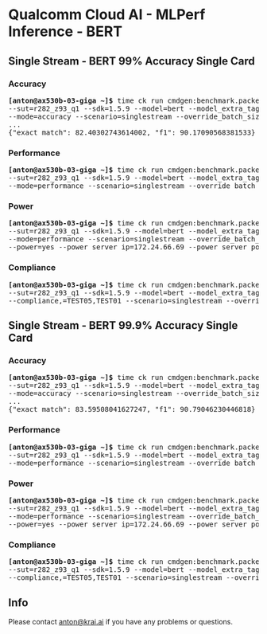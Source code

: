 # Qualcomm Cloud AI - MLPerf Inference - BERT

<a name="submit_bert_99_r282_z93_q1_singlestream"></a>
## Single Stream - BERT 99% Accuracy Single Card

<a name="submit_bert_99_r282_z93_q1_singlestream_accuracy"></a>
### Accuracy

<pre>
<b>[anton@ax530b-03-giga ~]&dollar;</b> time ck run cmdgen:benchmark.packed-bert.qaic-loadgen --verbose \
--sut=r282_z93_q1 --sdk=1.5.9 --model=bert --model_extra_tags=precision.mixed \
--mode=accuracy --scenario=singlestream --override_batch_size=4096 --target_qps=300
...
{"exact_match": 82.40302743614002, "f1": 90.17090568381533}
</pre>

<a name="submit_bert_99_r282_z93_q1_singlestream_performance"></a>
### Performance

<pre>
<b>[anton@ax530b-03-giga ~]&dollar;</b> time ck run cmdgen:benchmark.packed-bert.qaic-loadgen --verbose \
--sut=r282_z93_q1 --sdk=1.5.9 --model=bert --model_extra_tags=precision.mixed \
--mode=performance --scenario=singlestream --override_batch_size=4096 --target_qps=300
</pre>

<a name="submit_bert_99_r282_z93_q1_singlestream_power"></a>
### Power

<pre>
<b>[anton@ax530b-03-giga ~]&dollar;</b> time ck run cmdgen:benchmark.packed-bert.qaic-loadgen --verbose \
--sut=r282_z93_q1 --sdk=1.5.9 --model=bert --model_extra_tags=precision.mixed \
--mode=performance --scenario=singlestream --override_batch_size=4096 --target_qps=300 \
--power=yes --power_server_ip=172.24.66.69 --power_server_port=4951 --sleep_before_ck_benchmark_sec=90
</pre>

<a name="submit_bert_99_r282_z93_q1_singlestream_compliance"></a>
### Compliance

<pre>
<b>[anton@ax530b-03-giga ~]&dollar;</b> time ck run cmdgen:benchmark.packed-bert.qaic-loadgen --verbose \
--sut=r282_z93_q1 --sdk=1.5.9 --model=bert --model_extra_tags=precision.mixed \
--compliance,=TEST05,TEST01 --scenario=singlestream --override_batch_size=4096 --target_qps=300
</pre>


<a name="submit_bert_999_r282_z93_q1_singlestream"></a>
## Single Stream - BERT 99.9% Accuracy Single Card

<a name="submit_bert_999_r282_z93_q1_singlestream_accuracy"></a>
### Accuracy

<pre>
<b>[anton@ax530b-03-giga ~]&dollar;</b> time ck run cmdgen:benchmark.packed-bert.qaic-loadgen --verbose \
--sut=r282_z93_q1 --sdk=1.5.9 --model=bert --model_extra_tags=precision.fp16 \
--mode=accuracy --scenario=singlestream --override_batch_size=4096 --target_qps=300
...
{"exact_match": 83.59508041627247, "f1": 90.79046230446818}
</pre>

<a name="submit_bert_999_r282_z93_q1_singlestream_performance"></a>
### Performance

<pre>
<b>[anton@ax530b-03-giga ~]&dollar;</b> time ck run cmdgen:benchmark.packed-bert.qaic-loadgen --verbose \
--sut=r282_z93_q1 --sdk=1.5.9 --model=bert --model_extra_tags=precision.fp16 \
--mode=performance --scenario=singlestream --override_batch_size=4096 --target_qps=300
</pre>

<a name="submit_bert_999_r282_z93_q1_singlestream_power"></a>
### Power

<pre>
<b>[anton@ax530b-03-giga ~]&dollar;</b> time ck run cmdgen:benchmark.packed-bert.qaic-loadgen --verbose \
--sut=r282_z93_q1 --sdk=1.5.9 --model=bert --model_extra_tags=precision.fp16 \
--mode=performance --scenario=singlestream --override_batch_size=4096 --target_qps=300 \
--power=yes --power_server_ip=172.24.66.69 --power_server_port=4951 --sleep_before_ck_benchmark_sec=90
</pre>

<a name="submit_bert_999_r282_z93_q1_singlestream_compliance"></a>
### Compliance

<pre>
<b>[anton@ax530b-03-giga ~]&dollar;</b> time ck run cmdgen:benchmark.packed-bert.qaic-loadgen --verbose \
--sut=r282_z93_q1 --sdk=1.5.9 --model=bert --model_extra_tags=precision.fp16 \
--compliance,=TEST05,TEST01 --scenario=singlestream --override_batch_size=4096 --target_qps=300
</pre>


## Info

Please contact anton@krai.ai if you have any problems or questions.
